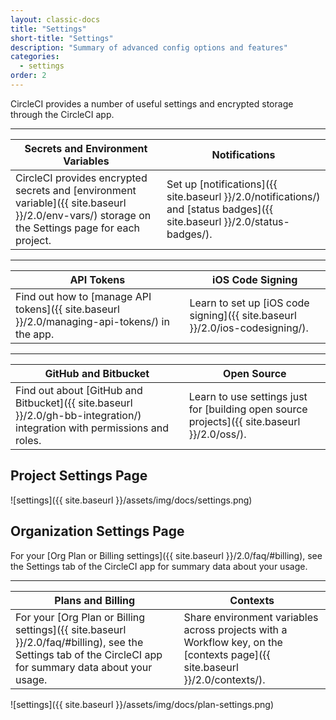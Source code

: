 ```yaml
---
layout: classic-docs
title: "Settings"
short-title: "Settings"
description: "Summary of advanced config options and features"
categories:
  - settings
order: 2
---
```

CircleCI provides a number of useful settings and encrypted storage through the CircleCI app.

<hr />

| Secrets and Environment Variables                                                                                                                           | Notifications                                                                                                             |
| ----------------------------------------------------------------------------------------------------------------------------------------------------------- | ------------------------------------------------------------------------------------------------------------------------- |
| CircleCI provides encrypted secrets and [environment variable]({{ site.baseurl }}/2.0/env-vars/) storage on the Settings page for each project.&nbsp;&nbsp; | Set up [notifications]({{ site.baseurl }}/2.0/notifications/) and [status badges]({{ site.baseurl }}/2.0/status-badges/). |

<hr />

| API Tokens                                                                                               | iOS Code Signing                                                             |
| -------------------------------------------------------------------------------------------------------- | ---------------------------------------------------------------------------- |
| Find out how to [manage API tokens]({{ site.baseurl }}/2.0/managing-api-tokens/) in the app.&nbsp;&nbsp; | Learn to set up [iOS code signing]({{ site.baseurl }}/2.0/ios-codesigning/). |

<hr />

| GitHub and Bitbucket                                                                                                                 | Open Source                                                                                  |
| ------------------------------------------------------------------------------------------------------------------------------------ | -------------------------------------------------------------------------------------------- |
| Find out about [GitHub and Bitbucket]({{ site.baseurl }}/2.0/gh-bb-integration/) integration with permissions and roles.&nbsp;&nbsp; | Learn to use settings just for [building open source projects]({{ site.baseurl }}/2.0/oss/). |

## Project Settings Page

![settings]({{ site.baseurl }}/assets/img/docs/settings.png)

## Organization Settings Page

For your [Org Plan or Billing settings]({{ site.baseurl }}/2.0/faq/#billing), see the Settings tab of the CircleCI app for summary data about your usage.

<hr />

| Plans and Billing                                                                                                                                         | Contexts                                                                                                                   |
| --------------------------------------------------------------------------------------------------------------------------------------------------------- | -------------------------------------------------------------------------------------------------------------------------- |
| For your [Org Plan or Billing settings]({{ site.baseurl }}/2.0/faq/#billing), see the Settings tab of the CircleCI app for summary data about your usage. | Share environment variables across projects with a Workflow key, on the [contexts page]({{ site.baseurl }}/2.0/contexts/). |

![settings]({{ site.baseurl }}/assets/img/docs/plan-settings.png)